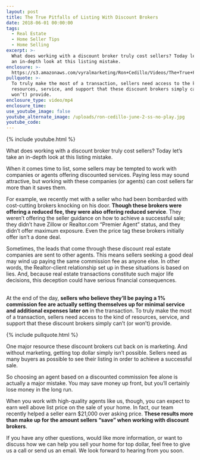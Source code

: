 ```yaml
---
layout: post
title: The True Pitfalls of Listing With Discount Brokers
date: 2018-06-01 00:00:00
tags:
  - Real Estate
  - Home Seller Tips
  - Home Selling
excerpt: >-
  What does working with a discount broker truly cost sellers? Today let’s take
  an in-depth look at this listing mistake.
enclosure: >-
  https://s3.amazonaws.com/vyralmarketing/Ron+Cedillo/Videos/The+True+Pitfalls+of+Listing+With+Discount+Brokers.mp4
pullquote: >-
  To truly make the most of a transaction, sellers need access to the kind of
  resources, service, and support that these discount brokers simply can’t (or
  won’t) provide.
enclosure_type: video/mp4
enclosure_time:
use_youtube_image: false
youtube_alternate_image: /uploads/ron-cedillo-june-2-ss-no-play.jpg
youtube_code:
---
```


{% include youtube.html %}

What does working with a discount broker truly cost sellers? Today let’s take an in-depth look at this listing mistake.

When it comes time to list, some sellers may be tempted to work with companies or agents offering discounted services. Paying less may sound attractive, but working with these companies (or agents) can cost sellers far more than it saves them.

For example, we recently met with a seller who had been bombarded with cost-cutting brokers knocking on his door. **Though these brokers were offering a reduced fee, they were also offering reduced service**. They weren’t offering the seller guidance on how to achieve a successful sale; they didn’t have Zillow or Realtor.com “Premier Agent” status, and they didn’t offer maximum exposure. Even the price tag these brokers initially offer isn’t a done deal.

Sometimes, the leads that come through these discount real estate companies are sent to other agents. This means sellers seeking a good deal may wind up paying the same commission fee as anyone else. In other words, the Realtor-client relationship set up in these situations is based on lies. And, because real estate transactions constitute such major life decisions, this deception could have serious financial consequences.

<br>At the end of the day, **sellers who believe they’ll be paying a 1% commission fee are actually setting themselves up for minimal service and additional expenses later on** in the transaction. To truly make the most of a transaction, sellers need access to the kind of resources, service, and support that these discount brokers simply can’t (or won’t) provide.

{% include pullquote.html %}

One major resource these discount brokers cut back on is marketing. And without marketing, getting top dollar simply isn’t possible. Sellers need as many buyers as possible to see their listing in order to achieve a successful sale.

So choosing an agent based on a discounted commission fee alone is actually a major mistake. You may save money up front, but you’ll certainly lose money in the long run.

When you work with high-quality agents like us, though, you can expect to earn well above list price on the sale of your home. In fact, our team recently helped a seller earn $21,000 over asking price. **These results more than make up for the amount sellers “save” when working with discount brokers**.

If you have any other questions, would like more information, or want to discuss how we can help you sell your home for top dollar, feel free to give us a call or send us an email. We look forward to hearing from you soon.